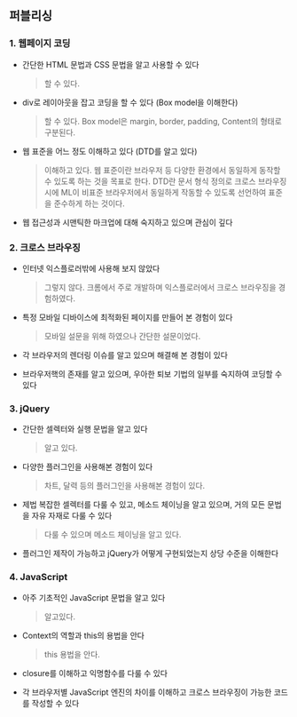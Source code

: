 ## 퍼블리싱

### 1. 웹페이지 코딩
- 간단한 HTML 문법과 CSS 문법을 알고 사용할 수 있다
  > 할 수 있다.

- div로 레이아웃을 잡고 코딩을 할 수 있다 (Box model을 이해한다)
  > 할 수 있다. Box model은 margin, border, padding, Content의 형태로 구분된다.

- 웹 표준을 어느 정도 이해하고 있다 (DTD를 알고 있다)
  > 이해하고 있다. 웹 표준이란 브라우저 등 다양한 환경에서 동일하게
  > 동작할 수 있도록 하는 것을 목표로 한다.
  > DTD란 문서 형식 정의로 크로스 브라우징시에 ML이 비표준 브라우저에서
  > 동일하게 작동할 수 있도록 선언하여 표준을 준수하게 하는 것이다.

- 웹 접근성과 시맨틱한 마크업에 대해 숙지하고 있으며 관심이 깊다

### 2. 크로스 브라우징
- 인터넷 익스플로러밖에 사용해 보지 않았다
  > 그렇지 않다. 크롬에서 주로 개발하며 익스플로러에서 크로스 브라우징을 경험하였다.
  
- 특정 모바일 디바이스에 최적화된 페이지를 만들어 본 경험이 있다
  > 모바일 설문을 위해 하였으나 간단한 설문이었다.

- 각 브라우저의 렌더링 이슈를 알고 있으며 해결해 본 경험이 있다

- 브라우저핵의 존재를 알고 있으며, 우아한 퇴보 기법의 일부를 숙지하여 코딩할 수 있다

### 3. jQuery
- 간단한 셀렉터와 실행 문법을 알고 있다
  > 알고 있다.
  
- 다양한 플러그인을 사용해본 경험이 있다
  > 차트, 달력 등의 플러그인을 사용해본 경험이 있다.

- 제법 복잡한 셀렉터를 다룰 수 있고, 메소드 체이닝을 알고 있으며, 거의 모든 문법을 자유 자재로 다룰 수 있다
  > 다룰 수 있으며 메소드 체이닝을 알고 있다.

- 플러그인 제작이 가능하고 jQuery가 어떻게 구현되었는지 상당 수준을 이해한다

### 4. JavaScript
- 아주 기초적인 JavaScript 문법을 알고 있다
  > 알고있다.

- Context의 역할과 this의 용법을 안다
  > this 용법을 안다.

- closure를 이해하고 익명함수를 다룰 수 있다

- 각 브라우저별 JavaScript 엔진의 차이를 이해하고 크로스 브라우징이 가능한 코드를 작성할 수 있다

